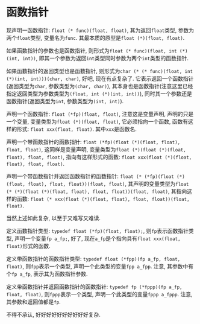 # 函数指针

现声明一函数指针: `float (* func)(float, float)`, 其为返回`float`类型, 参数为两个`float`类型, 变量名为`func`. 其最本质的原型是`float (*)(float, float)`.

如果函数指针的参数也是函数指针, 则形式为`float (* func)(float, int (*)(int, int))`, 即其一个参数为返回`int`类型同时参数为两个`int`类型的函数指针.

如果函数指针的返回类型也是函数指针, 则形式为`char (* (* func)(float, int (*)(int, int)))(char, char)`, 好吧, 现在有点复杂了. 它表示返回一个函数指针(返回类型为`char`, 参数类型为`(char, char)`), 其本身也是函数指针(注意这里已经指定返回类型为参数类型为`(float, int (*)(int, int))`), 同时其一个参数还是函数指针(返回类型为`int`, 参数类型为`(int, int)`).

声明一个函数指针: `float (*fp)(float, float)`, 注意这是变量声明, 声明的只是一个变量, 变量类型为`float (*)(float, float)`, 它必须指向一个函数, 函数有这样的形式: `float xxx(float, float)`. 其中`xxx`是函数名. 

声明一个带函数指针的函数指针: `float (*fp)(float (*)(float, float), float, float)`, 这同样是变量声明, 变量类型为`float (*)(float (*)(float, float), float, float)`, 指向有这样形式的函数: `float xxx(float (*)(float, float), float, float)`.

声明一个带函数指针并返回函数指针的函数指针: `float (* (*fp)(float (*)(float, float), float, float))(float, float)`, 其声明的变量类型为`float (* (*)(float (*)(float, float), float, float))(float, float)`, 其指向这样的函数: `float (* xxx(float (*)(float, float), float, float))(float, float)`.

当然上述如此复杂, 以至于又难写又难读.

定义函数指针类型: `typedef float (*fp)(float, float);`, 则`fp`表示函数指针类型, 声明一个变量`fp a_fp;`, 好了, 现在`a_fp`是个指向具有`float xxx(float, float)`形式的函数.

定义带函数指针的函数指针类型: `typedef float (*fpp)(fp a_fp, float, float)`, 则`fpp`表示一个类型, 声明一个此类型的变量`fpp a_fpp`. 注意, 其参数中有个`fp a_fp`, 表示其为函数指针参数.

定义带函数指针并返回函数指针的函数指针: `typedef fp (*fppp)(fp a_fp, float, float)`, 则`fppp`表示一个类型, 声明一个此类型的变量`fppp a_fppp`. 注意, 其参数和返回值都是`fp`.

不得不承认, 好好好好好好好好好好复杂.